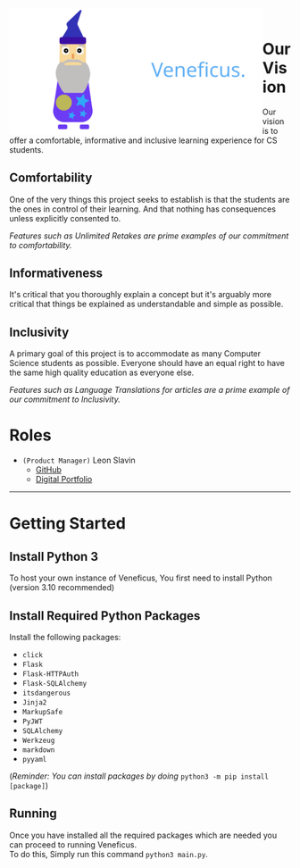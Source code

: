 <header align="center">
  <img align="left" src="./static/imgs/merlin.svg" width="45%">
  <img align="left" src="./static/imgs/extras/logo.svg" width="45%">
</header>

<!-- 
# About Veneficus
The word Veneficus means Wizard in Latin. \
The goal of Veneficus is to teach programming in a "magical" way.
-->

# Our Vision

Our vision is to offer a comfortable, informative and inclusive learning experience for CS students.

## Comfortability

One of the very things this project seeks to establish is that the students are the ones in control of their learning. And that nothing has consequences unless explicitly consented to. 

*Features such as Unlimited Retakes are prime examples of our commitment to comfortability.*

## Informativeness

It's critical that you thoroughly explain a concept but it's arguably more critical that things be explained as understandable and simple as possible. 

## Inclusivity

A primary goal of this project is to accommodate as many Computer Science students as possible. Everyone should have an equal right to have the same high quality education as everyone else. 

*Features such as Language Translations for articles are a prime example of our commitment to Inclusivity.*

# Roles

- `(Product Manager)` Leon Slavin 
    - [GitHub](http://github.com/KingUndeadCodes/)
    - [Digital Portfolio](https://codermerlin.academy/users/leon-slavin/Digital%20Portfolio/aboutme.html)

<hr>

# Getting Started

## Install Python 3
To host your own instance of Veneficus, You first need to install Python (version 3.10 recommended)

## Install Required Python Packages
Install the following packages:
+ `click`
+ `Flask`
+ `Flask-HTTPAuth`
+ `Flask-SQLAlchemy`
+ `itsdangerous`
+ `Jinja2`
+ `MarkupSafe`
+ `PyJWT`
+ `SQLAlchemy`
+ `Werkzeug`
+ `markdown`
+ `pyyaml`

(*Reminder: You can install packages by doing* `python3 -m pip install [package]`)
## Running
Once you have installed all the required packages which are needed you can proceed to running Veneficus. \
To do this, Simply run this command `python3 main.py`.
